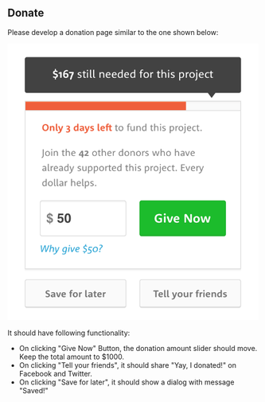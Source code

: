 ## Donate

Please develop a donation page similar to the one shown below:

![Donate](donation.png "Donation")

It should have following functionality:
* On clicking "Give Now" Button, the donation amount slider should move. Keep the total amount to $1000.
* On clicking "Tell your friends", it should share "Yay, I donated!" on Facebook and Twitter.
* On clicking "Save for later", it should show a dialog with message "Saved!"
